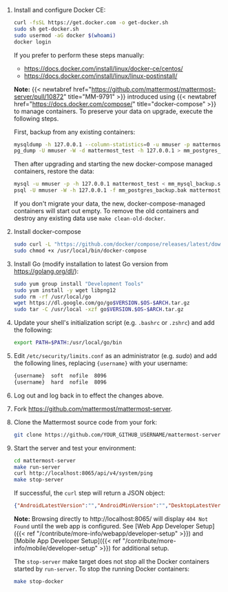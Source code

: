 1. Install and configure Docker CE:

    ```sh
    curl -fsSL https://get.docker.com -o get-docker.sh
    sudo sh get-docker.sh
    sudo usermod -aG docker $(whoami)
    docker login
    ```

    If you prefer to perform these steps manually:
    * https://docs.docker.com/install/linux/docker-ce/centos/
    * https://docs.docker.com/install/linux/linux-postinstall/

    **Note:** {{< newtabref href="https://github.com/mattermost/mattermost-server/pull/10872" title="MM-9791" >}} introduced using {{< newtabref href="https://docs.docker.com/compose/" title="docker-compose" >}} to manage containers. To preserve your data on upgrade, execute the following steps.


    First, backup from any existing containers:
    ```sh
    mysqldump -h 127.0.0.1 --column-statistics=0 -u mmuser -p mattermost_test > mm_mysql_backup.sql
    pg_dump -U mmuser -W -d mattermost_test -h 127.0.0.1 > mm_postgres_backup.bak
    ```
    Then after upgrading and starting the new docker-compose managed containers, restore the data:
    ```sh
    mysql -u mmuser -p -h 127.0.0.1 mattermost_test < mm_mysql_backup.sql
    psql -U mmuser -W -h 127.0.0.1 -f mm_postgres_backup.bak mattermost_test
    ```
    If you don't migrate your data, the new, docker-compose-managed containers will start out empty. To remove the old containers and destroy any existing data use `make clean-old-docker`.

2. Install docker-compose

    ```sh
    sudo curl -L "https://github.com/docker/compose/releases/latest/download/docker-compose-$(uname -s)-$(uname -m)" -o /usr/local/bin/docker-compose
    sudo chmod +x /usr/local/bin/docker-compose
    ```

3. Install Go (modify installation to latest Go version from <https://golang.org/dl/>):

    ```sh
    sudo yum group install "Development Tools"
    sudo yum install -y wget libpng12
    sudo rm -rf /usr/local/go
    wget https://dl.google.com/go/go$VERSION.$OS-$ARCH.tar.gz
    sudo tar -C /usr/local -xzf go$VERSION.$OS-$ARCH.tar.gz
    ```

4. Update your shell's initialization script (e.g. `.bashrc` or `.zshrc`) and add the following:

    ```sh
    export PATH=$PATH:/usr/local/go/bin
    ```

5. Edit `/etc/security/limits.conf` as an administrator (e.g. *sudo*) and add the following lines, replacing `{username}` with your username:

    ```sh
    {username}  soft  nofile  8096
    {username}  hard  nofile  8096
    ```

6. Log out and log back in to effect the changes above.

7. Fork https://github.com/mattermost/mattermost-server.

8. Clone the Mattermost source code from your fork:

    ```sh
    git clone https://github.com/YOUR_GITHUB_USERNAME/mattermost-server.git
    ```

9. Start the server and test your environment:

    ```sh
    cd mattermost-server
    make run-server
    curl http://localhost:8065/api/v4/system/ping
    make stop-server
    ```

    If successful, the `curl` step will return a JSON object:
    ```json
    {"AndroidLatestVersion":"","AndroidMinVersion":"","DesktopLatestVersion":"","DesktopMinVersion":"","IosLatestVersion":"","IosMinVersion":"","status":"OK"}
    ```

    **Note:** Browsing directly to http://localhost:8065/ will display `404 Not Found` until the web app is configured. See [Web App Developer Setup]({{< ref "/contribute/more-info/webapp/developer-setup" >}}) and [Mobile App Developer Setup]({{< ref "/contribute/more-info/mobile/developer-setup" >}}) for additional setup.

    The `stop-server` make target does not stop all the Docker containers started by `run-server`. To stop the running Docker containers:

    ```sh
    make stop-docker
    ```
